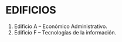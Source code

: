 # EDIFICIOS
1.	Edificio A – Económico Administrativo.
2.	Edificio F – Tecnologías de la información.
